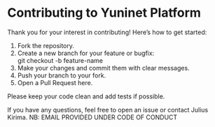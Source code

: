 ﻿# Contributing to Yuninet Platform

Thank you for your interest in contributing! Here’s how to get started:

1. Fork the repository.
2. Create a new branch for your feature or bugfix:  
   git checkout -b feature-name
3. Make your changes and commit them with clear messages.
4. Push your branch to your fork.
5. Open a Pull Request here.

Please keep your code clean and add tests if possible.

If you have any questions, feel free to open an issue or contact Julius Kirima.
   NB: EMAIL PROVIDED UNDER CODE OF CONDUCT 
